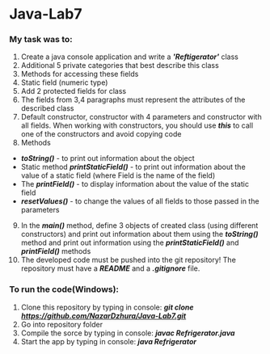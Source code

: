 # Java-Lab7

### My task was to:

1. Create a java console application and write a ___'Reftigerator'___ class
2. Additional 5 private categories that best describe this class
3. Methods for accessing these fields
4. Static field (numeric type)
5. Add 2 protected fields for class
6. The fields from 3,4 paragraphs must represent the attributes of the described class
7. Default constructor, constructor with 4 parameters and constructor with all fields. When working with constructors, you should use ___this___ to call one of the constructors and avoid copying code
8. Methods
* ___toString()___ - to print out information about the object
* Static method ___printStaticField()___ - to print out information about the value of a static field (where Field is the name of the field)
* The ___printField()___ - to display information about the value of the static field
* ___resetValues()___ ​​- to change the values ​​of all fields to those passed in the parameters
9. In the ___main()___ method, define 3 objects of created class (using different constructors) and print out information about them using the ___toString()___ method and print out information using the ___printStaticField()___ and ___printField()___ methods
10. The developed code must be pushed into the git repository! The repository must have a ___README___ and a ___.gitignore___ file.

### To run the code(Windows):
1. Clone this repository by typing in console: ___git clone https://github.com/NazarDzhura/Java-Lab7.git___
2. Go into repository folder 
3. Compile the sorce by typing in console: ___javac Refrigerator.java___
4. Start the app by typing in console: ___java Refrigerator___